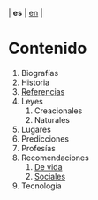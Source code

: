 | **es** | [en](../english/content.md) |

# Contenido

1. Biografías
2. Historia
3. [Referencias](./referencias.md)
4. Leyes
   1. Creacionales
   2. Naturales
5. Lugares
6. Predicciones
7. Profesías
8. Recomendaciones
   1. [De vida](./recomendaciones-de-vida.md)
   2. [Sociales](./recomendaciones-sociales.md)
9. Tecnología
